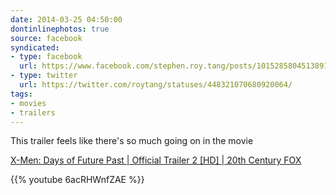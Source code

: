 ```yaml
---
date: 2014-03-25 04:50:00
dontinlinephotos: true
source: facebook
syndicated:
- type: facebook
  url: https://www.facebook.com/stephen.roy.tang/posts/10152858045138912
- type: twitter
  url: https://twitter.com/roytang/statuses/448321070680920064/
tags:
- movies
- trailers
---
```


This trailer feels like there's so much going on in the movie

[X-Men: Days of Future Past | Official Trailer 2 [HD] | 20th Century FOX](https://www.youtube.com/attribution_link?a=lCXO3ul9Y7E&u=%2Fwatch%3Fv%3D6acRHWnfZAE%26feature%3Dshare)



{{% youtube 6acRHWnfZAE %}}